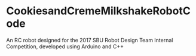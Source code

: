# CookiesandCremeMilkshakeRobotCode
An RC robot designed for the 2017 SBU Robot Design Team Internal Competition, developed using Arduino and C++
